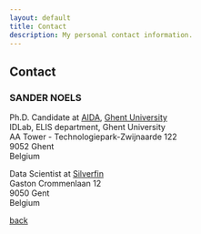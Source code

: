 ```yaml
---
layout: default
title: Contact
description: My personal contact information.
---
```


## Contact

### SANDER NOELS

Ph.D. Candidate at [AIDA](https://aida.ugent.be/), [Ghent University](https://www.ugent.be/en) \
IDLab, ELIS department, Ghent University \
AA Tower - Technologiepark-Zwijnaarde 122 \
9052 Ghent \
Belgium 

Data Scientist at [Silverfin](https://www.silverfin.com/) \
Gaston Crommenlaan 12 \
9050 Gent \
Belgium

[back](./)
